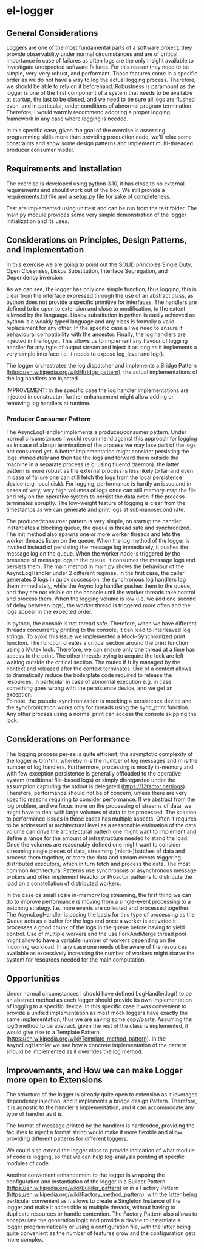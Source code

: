 # el-logger

## General Considerations

Loggers are one of the most fundamental parts of a software project, they provide observability under normal
circumstances and are of critical importance in case of failures as often logs are the only insight available to
investigate unexpected software failures. For this reason they need to be simple, very-very robust, and performant.
Those features come in a specific order as we do not have a way to log the actual logging process. Therefore, we should
be able to rely on it beforehand. Robustness is paramount as the logger is one of the first component of a system that
needs to be available at startup, the last to be closed, and we need to be sure all logs are flushed even, and in
particular, under conditions of abnormal program termination. Therefore, I would warmly recommend adopting a proper
logging framework in any case where logging is needed.

In this specific case, given the goal of the exercise is assessing programming skills more than providing production
code, we'll relax some constraints and show some design patterns and implement multi-threaded producer consumer model.

## Requirements and Installation

The exercise is developed using python 3.10, it has close to no external requirements and should work out of the box. We
still provide a requirements.txt file and a setup.py file for sake of completeness.

Test are implemented using unittest and can be run from the test folder. The main.py module provides some very simple
demonstration of the logger initialization and its uses.

## Considerations on Principles, Design Patterns, and Implementation

In this exercise we are going to point out the SOLID principles Single Duty, Open Closeness, Liskov Substitution,
Interface Segregation, and Dependency inversion

As we can see, the logger has only one simple function, thus logging, this is clear from the interface expressed through
the use of an abstract class, as python does not provide a specific primitive for interfaces. The handlers are defined
to be open to extension and close to modification, to the extent allowed by the language. Liskov substitution in python
is easily achieved as python is a weakly typed language and any class is formally a valid replacement for any other. In
the specific case all we need to ensure if behavioural compatibility with the ancestor. Finally, the log handlers are
injected in the logger. This allows us to implement any flavour of logging handler for any type of output stream and
inject it as long as it implements a very simple interface i.e. it needs to expose log_level and log().

The logger orchestrates the log dispatcher and implements a Bridge
Pattern (https://en.wikipedia.org/wiki/Bridge_pattern), the actual implementations of the log handlers are injected.

IMPROVEMENT: In the specific case the log handler implementations are injected in constructor, further enhancement might
allow adding or removing log handlers at runtime.

### Producer Consumer Pattern

The AsyncLogHandler implements a producer/consumer pattern. Under normal circumstances I would recommend against this
approach for logging as in case of abrupt termination of the process we may lose part of the logs not consumed yet. A
better implementation might consider persisting the logs immediately and then tee the logs and forward them outside the
machine in a separate process (e.g. using fluentd daemon). the latter pattern is more robust as the external process is
less likely to fail and even in case of failure one can still fetch the logs from the local persistence device (e.g.
local disk). For logging, performance is hardly an issue and in cases of very, very high volumes of logs once can still
memory-map the file and rely on the operative system to persist the data even if the process terminates abruptly. The
low-weight feature of logging is clear from the timestamps as we can generate and print logs at sub-nanosecond rate.

The producer/consumer pattern is very simple, on startup the handler instantiates a blocking queue, the queue is thread
safe and synchronized. The init method also spawns one or more worker threads and lets the worker threads listen on the
queue. When the log method of the logger is invoked instead of persisting the message log immediately, it pushes the
message log on the queue. When the worker node is triggered by the presence of message logs in the queue, it consumes
the message logs and persists them. The main method in main.py shows the behaviour of the AsyncLogHandler under 2
different regimes. In the first case, the caller generates 3 logs in quick succession, the synchronous log handlers log
them immediately, while the Async log handler pushes them to the queue, and they are not visible on the console until
the worker threads take control and process them. When the logging volume is low (i.e. we add one second of delay
between logs), the worker thread is triggered more often and the logs appear in the expected order.

In python, the console is not thread safe. Therefore, when we have different threads concurrently printing to the
console, it can lead to interleaved log strings. To avoid this issue we implemented a Mock-Synchronized print function.
The function creates a critical section around the print function using a Mutex lock. Therefore, we can ensure only one
thread at a time has access to the print. The other threads trying to acquire the lock are left waiting outside the
critical section. The mutex if fully managed by the context and released after the context terminates. Use of a context
allows to dramatically reduce the boilerplate code required to release the resources, in particular in case of abnormal
execution e.g. in case something goes wrong with the persistence device, and we get an exception.  
To note, the pseudo-synchronization is mocking a persistence device and the synchronization works only for threads using
the sync_print function. Any other process using a normal print can access the console skipping the lock.

## Considerations on Performance

The logging process per-se is quite efficient, the asymptotic complexity of the logger is O(n*m), whereby n is the
number of log messages and m is the number of log handlers. Furthermore, processing is mostly in-memory and with few
exception persistence is generally offloaded to the operative system (traditional file-based logs) or simply disregarded
under the assumption capturing the stdout is delegated (https://12factor.net/logs). Therefore, performance should not be
of concern, unless there are very specific reasons requiring to consider performance. If we abstract from the log
problem, and we focus more on the processing of streams of data, we might have to deal with large volumes of data to be
processed. The solution to performance issues in those cases has multiple aspects. Often it requires to be addressed at
architectural level as a reasonable estimation of the data volume can drive the architectural pattern one might want to
implement and define a range for the amount of infrastructure needed to stand the load. Once the volumes are reasonably
defined one might want to consider streaming single pieces of data, streaming (micro-)batches of data and process them
together, or store the data and stream events triggering distributed executors, which in turn fetch and process the
data. The most common Architectural Patterns use synchronous or asynchronous message brokers and often implement Reactor
or Proactor patterns to distribute the load on a constellation of distributed workers.

In the case os small scale in-memory log streaming, the first thing we can do to improve performance is moving from a
single-event processing to a batching strategy. I.e. more events are collected and processed together. The
AsyncLogHandler is posing the basis for this type of processing as the Queue acts as a buffer for the logs and once a
worker is activated it processes a good chunk of the logs in the queue before having to yield control. Use of multiple
workers and the use ForkAndMerge thread pool might allow to have a variable number of workers depending on the incoming
workload. In any case one needs ot be aware of the resources available as excessively increasing the number of workers
might starve the system for resources needed for the main computation.

## Opportunities

Under normal circumstances I should have defined LogHandler.log() to be an abstract method as each logger should provide
its own implementation of logging to a specific device. In this specific case it was convenient to provide a unified
implementation as most mock loggers have exactly the same implementation, thus we are saving some copy/paste. Assuming
the log() method to be abstract, given the rest of the class is implemented, it would give rise to a Template
Pattern (https://en.wikipedia.org/wiki/Template_method_pattern). In the AsyncLogHandler we see how a concrete
implementation of the pattern should be implemented as it overrides the log method.

## Improvements, and How we can make Logger more open to Extensions

The structure of the logger is already quite open to extension as it leverages dependency injection, and it implements a
bridge design Pattern. Therefore, it is agnostic to the handler's implementation, and it can accommodate any type of
handler as it is.

The format of message printed by the handlers is hardcoded, providing the facilities to inject a format string would
make it more flexible and allow providing different patterns for different loggers.

We could also extend the logger class to provide indication of what module of code is logging, so that we can help
log-analysis pointing at specific modules of code.

Another convenient enhancement to the logger is wrapping the configuration and instantiation of the logger in a Builder
Pattern (https://en.wikipedia.org/wiki/Builder_pattern) or in a Factory
Pattern (https://en.wikipedia.org/wiki/Factory_method_pattern), with the latter being particular convenient as it allows
to create a Singleton Instance of the logger and make it accessible to multiple threads, without having to duplicate
resources or handle contention. The Factory Pattern also allows to encapsulate the generation logic and provide a device
to instantiate a logger programmatically or using a configuration file, with the latter being quite convenient as the
number of features grow and the configuration gets more complex.

